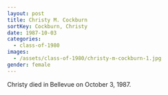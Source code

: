 ```yaml
---
layout: post
title: Christy M. Cockburn
sortKey: Cockburn, Christy
date: 1987-10-03
categories:
  - class-of-1980
images:
  - /assets/class-of-1980/christy-m-cockburn-1.jpg
gender: female
---
```

Christy died in Bellevue on October 3, 1987.
